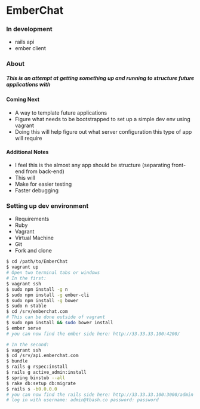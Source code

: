 # EmberChat

### In development
* rails api
* ember client

### About
##### This is an attempt at getting something up and running to structure future applications with

#### Coming Next
* A way to template future applications
* Figure what needs to be bootstrapped to set up a simple dev env using vagrant
 * Doing this will help figure out what server configuration this type of app will require



#### Additional Notes
* I feel this is the almost any app should be structure (separating front-end from back-end)
* This will
 * Make for easier testing
 * Faster debugging

### Setting up dev environment
* Requirements
 * Ruby
 * Vagrant
 * Virtual Machine
 * Git
* Fork and clone

```sh
$ cd /path/to/EmberChat
$ vagrant up
# Open two terminal tabs or windows
# In the first:
$ vagrant ssh
$ sudo npm install -g n
$ sudo npm install -g ember-cli
$ sudo npm install -g bower
$ sudo n stable
$ cd /srv/emberchat.com
# This can be done outside of vagrant
$ sudo npm install && sudo bower install
$ ember serve
# you can now find the ember side here: http://33.33.33.100:4200/

# In the second:
$ vagrant ssh
$ cd /srv/api.emberchat.com
$ bundle
$ rails g rspec:install
$ rails g active_admin:install
$ spring binstub --all
$ rake db:setup db:migrate
$ rails s -b0.0.0.0
# you can now find the rails side here: http://33.33.33.100:3000/admin
# log in with username: admin@tbash.co password: password
```
